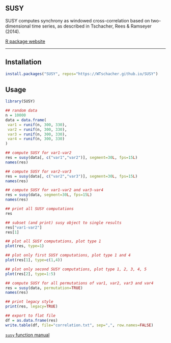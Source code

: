 SUSY
----

SUSY computes synchrony as windowed cross-correlation based on two-dimensional time series, as described in Tschacher, Rees & Ramseyer (2014).

[R package website](https://WTschacher.github.io/SUSY)

----

Installation
----

```r
install.packages("SUSY", repos="https://WTschacher.github.io/SUSY")
```

Usage
----


```r
library(SUSY)

## random data
n = 10000
data = data.frame(
 var1 = runif(n, 300, 330),
 var2 = runif(n, 300, 330),
 var3 = runif(n, 300, 330),
 var4 = runif(n, 300, 330)
)

## compute SUSY for var1-var2
res = susy(data[, c("var1","var2")], segment=30L, fps=15L)
names(res)

## compute SUSY for var2-var3
res = susy(data[, c("var2","var3")], segment=30L, fps=15L)
names(res)

## compute SUSY for var1-var2 and var3-var4
res = susy(data, segment=30L, fps=15L)
names(res)

## print all SUSY computations
res

## subset (and print) susy object to single results
res["var1-var2"]
res[1]

## plot all SUSY computations, plot type 1
plot(res, type=1)

## plot only first SUSY computations, plot type 1 and 4
plot(res[1], type=c(1,4))

## plot only second SUSY computations, plot type 1, 2, 3, 4, 5
plot(res[2], type=1:5)

## compute SUSY for all permutations of var1, var2, var3 and var4
res = susy(data, permutation=TRUE)
names(res)

## print legacy style
print(res, legacy=TRUE)

## export to flat file
df = as.data.frame(res)
write.table(df, file="correlation.txt", sep=",", row.names=FALSE)
```

[`susy` function manual](https://WTschacher.github.io/SUSY/reference/susy.html)
